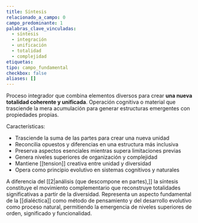```yaml
---
title: Síntesis
relacionado_a_campo: 0
campo_predominante: 1
palabras_clave_vinculadas:
  - síntesis
  - integración
  - unificación
  - totalidad
  - complejidad
etiquetas: 
tipo: campo_fundamental
checkbox: false
aliases: []
---
```

Proceso integrador que combina elementos diversos para crear **una nueva totalidad coherente y unificada**. Operación cognitiva o material que trasciende la mera acumulación para generar estructuras emergentes con propiedades propias.

Características:
- Trasciende la suma de las partes para crear una nueva unidad
- Reconcilia opuestos y diferencias en una estructura más inclusiva
- Preserva aspectos esenciales mientras supera limitaciones previas
- Genera niveles superiores de organización y complejidad
- Mantiene [[tension]] creativa entre unidad y diversidad
- Opera como principio evolutivo en sistemas cognitivos y naturales

A diferencia del [[2|análisis (que descompone en partes),]] la síntesis constituye el movimiento complementario que reconstruye totalidades significativas a partir de la diversidad. Representa un aspecto fundamental de la [[dialéctica]] como método de pensamiento y del desarrollo evolutivo como proceso natural, permitiendo la emergencia de niveles superiores de orden, significado y funcionalidad.